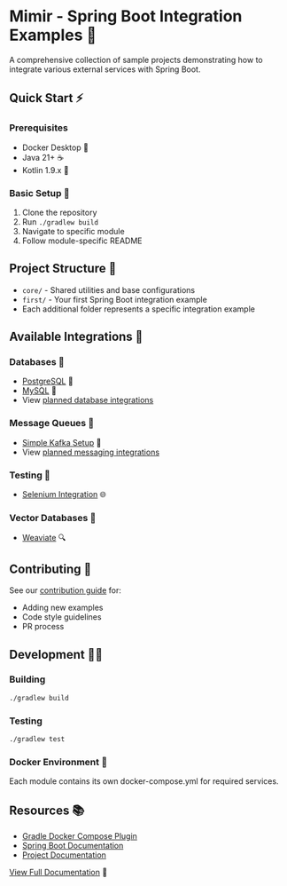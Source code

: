 # Mimir - Spring Boot Integration Examples 🚀

A comprehensive collection of sample projects demonstrating how to integrate various external services with Spring Boot.

## Quick Start ⚡
### Prerequisites
- Docker Desktop 🐳
- Java 21+ ☕
- Kotlin 1.9.x 💪

### Basic Setup 🔧
1. Clone the repository
2. Run `./gradlew build`
3. Navigate to specific module
4. Follow module-specific README

## Project Structure 📁
- `core/` - Shared utilities and base configurations
- `first/` - Your first Spring Boot integration example
- Each additional folder represents a specific integration example

## Available Integrations 🔌

### Databases 💾
- [PostgreSQL](/docs/databases/postgresql.md) 🐘
- [MySQL](/docs/databases/mysql.md) 🐬
- View [planned database integrations](/docs/databases/README.md)

### Message Queues 📨
- [Simple Kafka Setup](/docs/messaging/kafka-simple.md) 🚀
- View [planned messaging integrations](/docs/messaging/README.md)

### Testing 🧪
- [Selenium Integration](/docs/testing/selenium.md) 🌐

### Vector Databases 🧬
- [Weaviate](/docs/vector-databases/weaviate.md) 🔍

## Contributing 🤝
See our [contribution guide](/docs/contributing.md) for:
- Adding new examples
- Code style guidelines
- PR process

## Development 👩‍💻
### Building
```bash
./gradlew build
```

### Testing
```bash
./gradlew test
```

### Docker Environment 🐳
Each module contains its own docker-compose.yml for required services.

## Resources 📚
- [Gradle Docker Compose Plugin](https://github.com/avast/gradle-docker-compose-plugin)
- [Spring Boot Documentation](https://docs.spring.io/spring-boot/docs/current/reference/html/)
- [Project Documentation](/docs/README.md)

[View Full Documentation](/docs/README.md) 📖